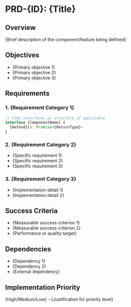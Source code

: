 # PRD-{ID}: {Title}

## Overview
{Brief description of the component/feature being defined}

## Objectives
- {Primary objective 1}
- {Primary objective 2}
- {Primary objective 3}

## Requirements

### 1. {Requirement Category 1}
```typescript
// Code interfaces or structure if applicable
interface {ComponentName} {
  {method}(): Promise<{ReturnType}>
}
```

### 2. {Requirement Category 2}
- {Specific requirement 1}
- {Specific requirement 2}
- {Specific requirement 3}

### 3. {Requirement Category 3}
- {Implementation detail 1}
- {Implementation detail 2}

## Success Criteria
- {Measurable success criterion 1}
- {Measurable success criterion 2}
- {Performance or quality target}

## Dependencies
- {Dependency 1}
- {Dependency 2}
- {External dependency}

## Implementation Priority
{High/Medium/Low} - {Justification for priority level}